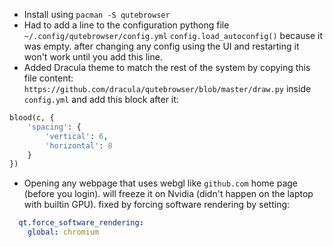* Install using `pacman -S qutebrowser`
* Had to add a line to the configuration pythong file `~/.config/qutebrowser/config.yml` `config.load_autoconfig()` because it was empty. after changing any config using the UI and restarting it won't work until you add this line.
* Added Dracula theme to match the rest of the system by copying this file content: `https://github.com/dracula/qutebrowser/blob/master/draw.py` inside `config.yml` and add this block after it:
```python
blood(c, {
    'spacing': {
        'vertical': 6,
        'horizontal': 8
    }
})
```
* Opening any webpage that uses webgl like `github.com` home page (before you login). will freeze it on Nvidia (didn't happen on the laptop with builtin GPU). fixed by forcing software rendering by setting:
```yaml
  qt.force_software_rendering:
    global: chromium
```
